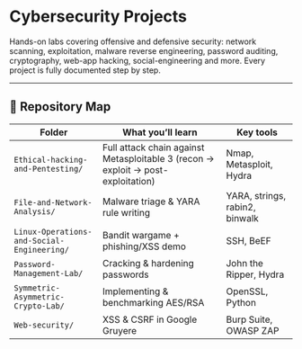 # Cybersecurity Projects

Hands-on labs covering offensive and defensive security: network scanning, exploitation, malware reverse engineering, password auditing, cryptography, web-app hacking, social-engineering and more. Every project is fully documented step by step.

---

## 📂 Repository Map

| Folder | What you’ll learn | Key tools |
|--------|------------------|-----------|
| `Ethical-hacking-and-Pentesting/` | Full attack chain against Metasploitable 3 (recon → exploit → post-exploitation) | Nmap, Metasploit, Hydra |
| `File-and-Network-Analysis/` | Malware triage & YARA rule writing | YARA, strings, rabin2, binwalk |
| `Linux-Operations-and-Social-Engineering/` | Bandit wargame + phishing/XSS demo | SSH, BeEF |
| `Password-Management-Lab/` | Cracking & hardening passwords | John the Ripper, Hydra |
| `Symmetric-Asymmetric-Crypto-Lab/` | Implementing & benchmarking AES/RSA | OpenSSL, Python |
| `Web-security/` | XSS & CSRF in Google Gruyere | Burp Suite, OWASP ZAP |

